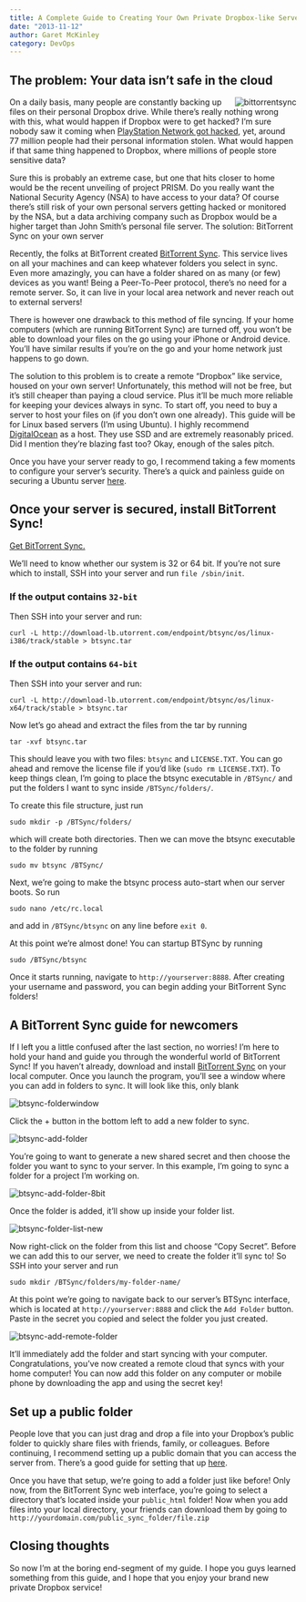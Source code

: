 ```yaml
---
title: A Complete Guide to Creating Your Own Private Dropbox-like Server
date: "2013-11-12"
author: Garet McKinley
category: DevOps
---
```


## The problem: Your data isn’t safe in the cloud

<img alt="bittorrentsync" src="https://blog.resilio.com/wp-content/uploads/2013/11/bittorrentsync.png" style="float:right"/>

On a daily basis, many people are constantly backing up files on their personal Dropbox drive. While there’s really nothing wrong with this, what would happen if Dropbox were to get hacked? I’m sure nobody saw it coming when [PlayStation Network got hacked](http://en.wikipedia.org/wiki/PlayStation_Network_outage), yet, around 77 million people had their personal information stolen. What would happen if that same thing happened to Dropbox, where millions of people store sensitive data?

Sure this is probably an extreme case, but one that hits closer to home would be the recent unveiling of project PRISM. Do you really want the National Security Agency (NSA) to have access to your data? Of course there’s still risk of your own personal servers getting hacked or monitored by the NSA, but a data archiving company such as Dropbox would be a higher target than John Smith’s personal file server.
The solution: BitTorrent Sync on your own server

Recently, the folks at BitTorrent created [BitTorrent Sync](http://bit.ly/1hhKFWK). This service lives on all your machines and can keep whatever folders you select in sync. Even more amazingly, you can have a folder shared on as many (or few) devices as you want! Being a Peer-To-Peer protocol, there’s no need for a remote server. So, it can live in your local area network and never reach out to external servers!

There is however one drawback to this method of file syncing. If your home computers (which are running BitTorrent Sync) are turned off, you won’t be able to download your files on the go using your iPhone or Android device. You’ll have similar results if you’re on the go and your home network just happens to go down.

The solution to this problem is to create a remote “Dropbox” like service, housed on your own server! Unfortunately, this method will not be free, but it’s still cheaper than paying a cloud service. Plus it’ll be much more reliable for keeping your devices always in sync. To start off, you need to buy a server to host your files on (if you don’t own one already). This guide will be for Linux based servers (I’m using Ubuntu). I highly recommend [DigitalOcean](https://www.digitalocean.com/?refcode=160ceb9f7d71) as a host. They use SSD and are extremely reasonably priced. Did I mention they’re blazing fast too? Okay, enough of the sales pitch.

Once you have your server ready to go, I recommend taking a few moments to configure your server’s security. There’s a quick and painless guide on securing a Ubuntu server [here](http://plusbryan.com/my-first-5-minutes-on-a-server-or-essential-security-for-linux-servers).

## Once your server is secured, install BitTorrent Sync!

[Get BitTorrent Sync.](http://bit.ly/1hhKFWK)

We’ll need to know whether our system is 32 or 64 bit. If you’re not sure which to install, SSH into your server and run `file /sbin/init`.

### If the output contains `32-bit`

Then SSH into your server and run:

```term
curl -L http://download-lb.utorrent.com/endpoint/btsync/os/linux-i386/track/stable > btsync.tar
```

### If the output contains `64-bit`

Then SSH into your server and run:

```term
curl -L http://download-lb.utorrent.com/endpoint/btsync/os/linux-x64/track/stable > btsync.tar
```

Now let’s go ahead and extract the files from the tar by running

```term
tar -xvf btsync.tar
```

This should leave you with two files: `btsync` and `LICENSE.TXT`. You can go ahead and remove the license file if you’d like (`sudo rm LICENSE.TXT`). To keep things clean, I’m going to place the btsync executable in `/BTSync/` and put the folders I want to sync inside `/BTSync/folders/`.

To create this file structure, just run

```term
sudo mkdir -p /BTSync/folders/
```

which will create both directories. Then we can move the btsync executable to the folder by running

```term
sudo mv btsync /BTSync/
```

Next, we’re going to make the btsync process auto-start when our server boots. So run

```term
sudo nano /etc/rc.local
```

and add in `/BTSync/btsync` on any line before `exit 0`.

At this point we’re almost done! You can startup BTSync by running

```term
sudo /BTSync/btsync
```

Once it starts running, navigate to `http://yourserver:8888`. After creating your username and password, you can begin adding your BitTorrent Sync folders!

## A BitTorrent Sync guide for newcomers

If I left you a little confused after the last section, no worries! I’m here to hold your hand and guide you through the wonderful world of BitTorrent Sync! If you haven’t already, download and install [BitTorrent Sync](http://bit.ly/1hhKFWK) on your local computer. Once you launch the program, you’ll see a window where you can add in folders to sync. It will look like this, only blank

![btsync-folderwindow](https://blog.resilio.com/wp-content/uploads/2013/11/btsync-folderwindow.png)

Click the + button in the bottom left to add a new folder to sync.

![btsync-add-folder](https://blog.resilio.com/wp-content/uploads/2013/11/btsync-add-folder.png)

You’re going to want to generate a new shared secret and then choose the folder you want to sync to your server. In this example, I’m going to sync a folder for a project I’m working on.

![btsync-add-folder-8bit](https://blog.resilio.com/wp-content/uploads/2013/11/btsync-add-folder-8bit.png)

Once the folder is added, it’ll show up inside your folder list.

![btsync-folder-list-new](https://blog.resilio.com/wp-content/uploads/2013/11/btsync-folder-list-new.png)

Now right-click on the folder from this list and choose “Copy Secret”. Before we can add this to our server, we need to create the folder it’ll sync to! So SSH into your server and run

```term
sudo mkdir /BTSync/folders/my-folder-name/
```

At this point we’re going to navigate back to our server’s BTSync interface, which is located at `http://yourserver:8888` and click the `Add Folder` button. Paste in the secret you copied and select the folder you just created.

![btsync-add-remote-folder](https://blog.resilio.com/wp-content/uploads/2013/11/btsync-add-remote-folder.png)

It’ll immediately add the folder and start syncing with your computer. Congratulations, you’ve now created a remote cloud that syncs with your home computer! You can now add this folder on any computer or mobile phone by downloading the app and using the secret key!

## Set up a public folder

People love that you can just drag and drop a file into your Dropbox’s public folder to quickly share files with friends, family, or colleagues. Before continuing, I recommend setting up a public domain that you can access the server from. There’s a good guide for setting that up [here](https://www.digitalocean.com/community/articles/how-to-set-up-apache-virtual-hosts-on-ubuntu-12-04-lts).

Once you have that setup, we’re going to add a folder just like before! Only now, from the BitTorrent Sync web interface, you’re going to select a directory that’s located inside your `public_html` folder! Now when you add files into your local directory, your friends can download them by going to `http://yourdomain.com/public_sync_folder/file.zip`

## Closing thoughts

So now I’m at the boring end-segment of my guide. I hope you guys learned something from this guide, and I hope that you enjoy your brand new private Dropbox service!
